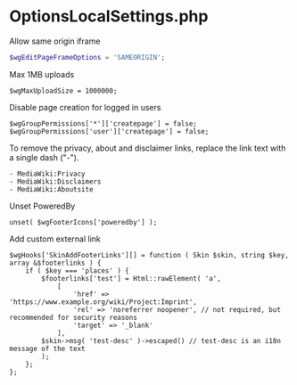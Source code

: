 # OptionsLocalSettings.php
Allow same origin iframe
```php
$wgEditPageFrameOptions = 'SAMEORIGIN';
```
Max 1MB uploads
```php;
$wgMaxUploadSize = 1000000;
```
Disable page creation for logged in users
```php;
$wgGroupPermissions['*']['createpage'] = false;
$wgGroupPermissions['user']['createpage'] = false;
```
To remove the privacy, about and disclaimer links, replace the link text with a single dash ("-").
```php;
- MediaWiki:Privacy
- MediaWiki:Disclaimers
- MediaWiki:Aboutsite
```
Unset PoweredBy
```php;
unset( $wgFooterIcons['poweredby'] );
```
Add custom external link
```php;
$wgHooks['SkinAddFooterLinks'][] = function ( Skin $skin, string $key, array &$footerlinks ) {
    if ( $key === 'places' ) {
        $footerlinks['test'] = Html::rawElement( 'a',
            [
                'href' => 'https://www.example.org/wiki/Project:Imprint',
                'rel' => 'noreferrer noopener', // not required, but recommended for security reasons
                'target' => '_blank'
            ],
        $skin->msg( 'test-desc' )->escaped() // test-desc is an i18n message of the text
        );
    };
};
```

